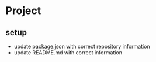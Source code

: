 # Project

## setup

- update package.json with correct repository information
- update README.md with correct information
